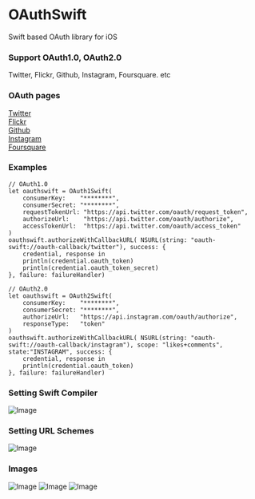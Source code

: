 OAuthSwift
==========

Swift based OAuth library for iOS

### Support OAuth1.0, OAuth2.0 

Twitter, Flickr, Github, Instagram, Foursquare. etc

### OAuth pages

[Twitter](https://dev.twitter.com/docs/auth/oauth)  
[Flickr](https://www.flickr.com/services/api/auth.oauth.html)  
[Github](https://developer.github.com/v3/oauth)  
[Instagram](http://instagram.com/developer/authentication)  
[Foursquare](https://developer.foursquare.com/overview/auth)

### Examples

```
// OAuth1.0
let oauthswift = OAuth1Swift(
    consumerKey:    "********",
    consumerSecret: "********",
    requestTokenUrl: "https://api.twitter.com/oauth/request_token",
    authorizeUrl:    "https://api.twitter.com/oauth/authorize",
    accessTokenUrl:  "https://api.twitter.com/oauth/access_token"
)
oauthswift.authorizeWithCallbackURL( NSURL(string: "oauth-swift://oauth-callback/twitter"), success: {
    credential, response in
    println(credential.oauth_token)
    println(credential.oauth_token_secret)
}, failure: failureHandler)

// OAuth2.0
let oauthswift = OAuth2Swift(
    consumerKey:    "********",
    consumerSecret: "********",
    authorizeUrl:   "https://api.instagram.com/oauth/authorize",
    responseType:   "token"
)
oauthswift.authorizeWithCallbackURL( NSURL(string: "oauth-swift://oauth-callback/instagram"), scope: "likes+comments", state:"INSTAGRAM", success: {
    credential, response in
    println(credential.oauth_token)
}, failure: failureHandler)

```

### Setting Swift Compiler

![Image](OAuthSwiftDemo/Images/SwiftCompiler.png "Image")

### Setting URL Schemes

![Image](OAuthSwiftDemo/Images/URLSchemes.png "Image")

### Images

![Image](OAuthSwiftDemo/Images/Services.png "Image")
![Image](OAuthSwiftDemo/Images/TwitterOAuth.png "Image")
![Image](OAuthSwiftDemo/Images/TwitterOAuthTokens.png "Image")
